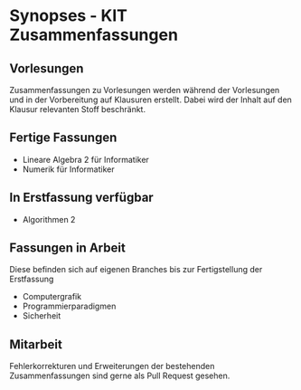 # Synopses - KIT Zusammenfassungen

## Vorlesungen
Zusammenfassungen zu Vorlesungen werden während der Vorlesungen und in der Vorbereitung auf Klausuren erstellt.
Dabei wird der Inhalt auf den Klausur relevanten Stoff beschränkt.

## Fertige Fassungen
* Lineare Algebra 2 für Informatiker
* Numerik für Informatiker

## In Erstfassung verfügbar
* Algorithmen 2

## Fassungen in Arbeit
Diese befinden sich auf eigenen Branches bis zur Fertigstellung der Erstfassung
* Computergrafik
* Programmierparadigmen
* Sicherheit

## Mitarbeit
Fehlerkorrekturen und Erweiterungen der bestehenden Zusammenfassungen sind gerne als Pull Request gesehen.
